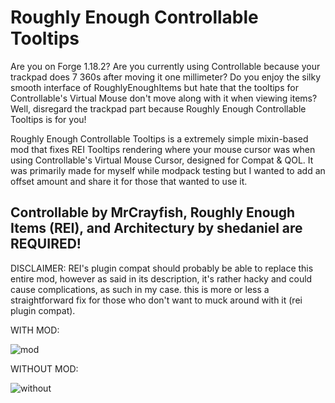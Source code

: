 # Roughly Enough Controllable Tooltips
Are you on Forge 1.18.2? Are you currently using Controllable because your trackpad does 7 360s after moving it one millimeter? Do you enjoy the silky smooth interface of RoughlyEnoughItems but hate that the tooltips for Controllable's Virtual Mouse don't move along with it when viewing items? Well, disregard the trackpad part because Roughly Enough Controllable Tooltips is for you!

Roughly Enough Controllable Tooltips is a extremely simple mixin-based mod that fixes REI Tooltips rendering where your mouse cursor was when using Controllable's Virtual Mouse Cursor, designed for Compat &amp; QOL. It was primarily made for myself while modpack testing but I wanted to add an offset amount and share it for those that wanted to use it.

## Controllable by MrCrayfish, Roughly Enough Items (REI), and Architectury by shedaniel are REQUIRED!

DISCLAIMER: REI's plugin compat should probably be able to replace this entire mod, however as said in its description, it's rather hacky and could cause complications, as such in my case. this is more or less a straightforward fix for those who don't want to muck around with it (rei plugin compat).


WITH MOD:

![mod](https://cdn.upload.systems/uploads/8O1tkL0c.gif)

WITHOUT MOD:

![without](https://github.com/dangbroitsdon/RoughlyEnoughControllableTooltips/assets/65779562/af4d41eb-3728-456a-bbf6-34862b7ab88f)
